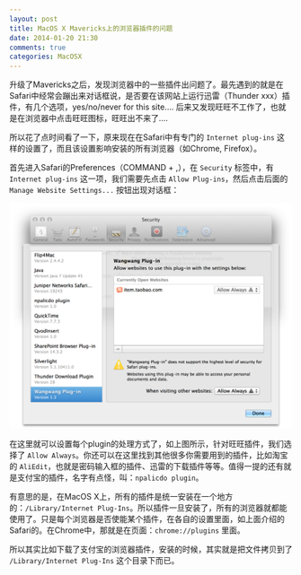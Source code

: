 ```yaml
---
layout: post
title: MacOS X Mavericks上的浏览器插件的问题
date: 2014-01-20 21:30
comments: true
categories: MacOSX
---
```


升级了Mavericks之后，发现浏览器中的一些插件出问题了。最先遇到的就是在Safari中经常会蹦出来对话框说，是否要在该网站上运行迅雷（Thunder xxx）插件，有几个选项，yes/no/never for this site.... 后来又发现旺旺不工作了，也就是在浏览器中点击旺旺图标，旺旺出不来了....

所以花了点时间看了一下，原来现在在Safari中有专门的 `Internet plug-ins` 这样的设置了，而且该设置影响安装的所有浏览器（如Chrome, Firefox）。

<!-- more -->

首先进入Safari的Preferences（COMMAND + ,），在 `Security` 标签中，有 `Internet plug-ins` 这一项，我们需要先点击 `Allow Plug-ins`，然后点击后面的 `Manage Website Settings...` 按钮出现对话框：

![Manage Website Settings](/downloads/image/manage-website-settings.png)

在这里就可以设置每个plugin的处理方式了，如上图所示，针对旺旺插件，我们选择了 `Allow Always`。你还可以在这里找到其他很多你需要用到的插件，比如淘宝的 `AliEdit`，也就是密码输入框的插件、迅雷的下载插件等等。值得一提的还有就是支付宝的插件，名字有点怪，叫：`npalicdo plugin`。

有意思的是，在MacOS X上，所有的插件是统一安装在一个地方的：`/Library/Internet Plug-Ins`。所以插件一旦安装了，所有的浏览器就都能使用了。只是每个浏览器是否使能某个插件，在各自的设置里面，如上面介绍的Safari的。在Chrome中，那就是在页面：`chrome://plugins` 里面。

所以其实比如下载了支付宝的浏览器插件，安装的时候，其实就是把文件拷贝到了 `/Library/Internet Plug-Ins` 这个目录下而已。

